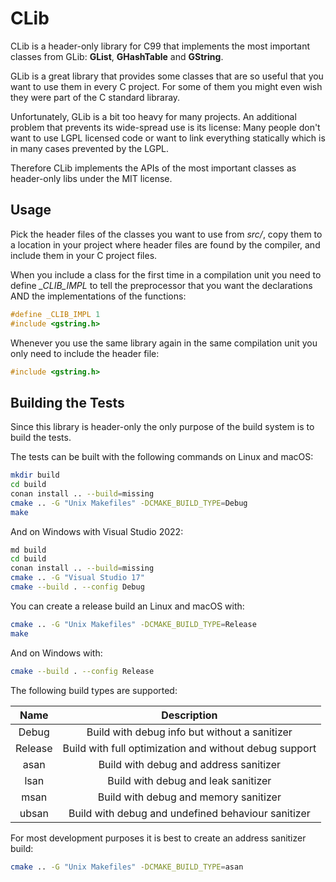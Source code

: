 # CLib

CLib is a header-only library for C99 that implements the most important classes
from GLib: **GList**, **GHashTable** and **GString**.

GLib is a great library that provides some classes that are so useful that you
want to use them in every C project. For some of them you might even wish they
were part of the C standard libraray.

Unfortunately, GLib is a bit too heavy for many projects. An additional problem
that prevents its wide-spread use is its license: Many people don't want to use
LGPL licensed code or want to link everything statically which is in many cases
prevented by the LGPL.

Therefore CLib implements the APIs of the most important classes as header-only
libs under the MIT license.

## Usage

Pick the header files of the classes you want to use from *src/*, copy them to
a location in your project where header files are found by the compiler, and
include them in your C project files.

When you include a class for the first time in a compilation unit you need to
define *_CLIB_IMPL* to tell the preprocessor that you want the declarations
AND the implementations of the functions:

```c
#define _CLIB_IMPL 1
#include <gstring.h>
```

Whenever you use the same library again in the same compilation unit you only
need to include the header file:

```c
#include <gstring.h>
```

## Building the Tests

Since this library is header-only the only purpose of the build system is to
build the tests.

The tests can be built with the following commands on Linux and macOS:

```bash
mkdir build
cd build
conan install .. --build=missing
cmake .. -G "Unix Makefiles" -DCMAKE_BUILD_TYPE=Debug
make
```

And on Windows with Visual Studio 2022:

```bash
md build
cd build
conan install .. --build=missing
cmake .. -G "Visual Studio 17"
cmake --build . --config Debug
```

You can create a release build an Linux and macOS with:

```bash
cmake .. -G "Unix Makefiles" -DCMAKE_BUILD_TYPE=Release
make
```

And on Windows with:

```bash
cmake --build . --config Release
```

The following build types are supported:

|Name | Description |
|:---:|:---:|
| Debug | Build with debug info but without a sanitizer |
| Release | Build with full optimization and without debug support |
| asan | Build with debug and address sanitizer |
| lsan | Build with debug and leak sanitizer |
| msan | Build with debug and memory sanitizer |
| ubsan | Build with debug and undefined behaviour sanitizer |

For most development purposes it is best to create an address sanitizer build:

```bash
cmake .. -G "Unix Makefiles" -DCMAKE_BUILD_TYPE=asan
```
